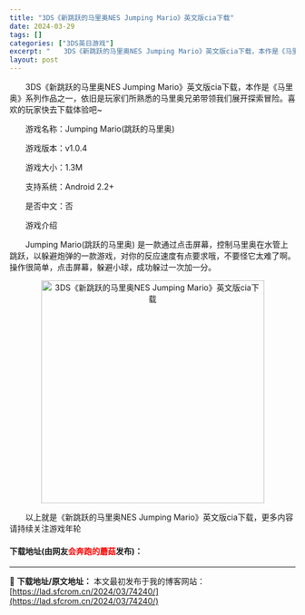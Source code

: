 ```yaml
---
title: "3DS《新跳跃的马里奥NES Jumping Mario》英文版cia下载"
date: 2024-03-29
tags: []
categories: ["3DS英日游戏"]
excerpt: "　　3DS《新跳跃的马里奥NES Jumping Mario》英文版cia下载，本作是《马里奥》系列作品之一，依旧是玩家们所熟悉的马里奥兄弟带领我们展开探索冒险。喜欢的玩家快去下载体验吧~ 　　游戏名称：Jumping Mario(跳跃的马里奥) 　　游戏版本：v1.0.4 　　游戏大小：1.3M &hellip;"
layout: post
---
```


 <p>　　3DS《新跳跃的马里奥NES Jumping Mario》英文版cia下载，本作是《马里奥》系列作品之一，依旧是玩家们所熟悉的马里奥兄弟带领我们展开探索冒险。喜欢的玩家快去下载体验吧~</p> <p>　　游戏名称：Jumping Mario(跳跃的马里奥)</p> <p>　　游戏版本：v1.0.4</p> <p>　　游戏大小：1.3M</p> <p>　　支持系统：Android 2.2+</p> <p>　　是否中文：否</p> <p>　　游戏介绍</p> <p>　　Jumping Mario(跳跃的马里奥) 是一款通过点击屏幕，控制马里奥在水管上跳跃，以躲避炮弹的一款游戏，对你的反应速度有点要求哦，不要怪它太难了啊。操作很简单，点击屏幕，躲避小球，成功躲过一次加一分。</p> <p align="center"><img align="" border="0" src="https://lad.sfcrom.cn/wp-content/uploads/2024/03/20240329_660633594e983.jpg" width="393" alt="3DS《新跳跃的马里奥NES Jumping Mario》英文版cia下载" /></p> <p>　　以上就是《新跳跃的马里奥NES Jumping Mario》英文版cia下载，更多内容请持续关注游戏年轮</p> <p><h4>下载地址(由网友<font color="red">会奔跑的蘑菇</font>发布)：</h4></p> 

---
📖 **下载地址/原文地址：** 本文最初发布于我的博客网站：[https://lad.sfcrom.cn/2024/03/74240/](https://lad.sfcrom.cn/2024/03/74240/)
